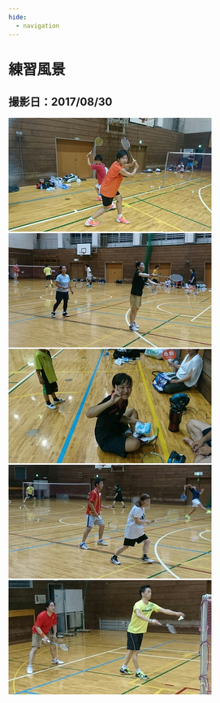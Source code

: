 ```yaml
---
hide:
  - navigation
---
```

# 練習風景

## 撮影日：2017/08/30
<img src="../images/scene/scene_01.jpeg">
<img src="../images/scene/scene_02.jpeg">
<img src="../images/scene/scene_03.jpeg">
<img src="../images/scene/scene_04.jpeg">
<img src="../images/scene/scene_05.jpeg">
